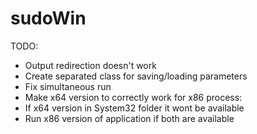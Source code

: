 sudoWin
=======

TODO:
- Output redirection doesn't work
- Create separated class for saving/loading parameters
- Fix simultaneous run
- Make x64 version to correctly work for x86 process:
 - If x64 version in System32 folder it wont be available
 - Run x86 version of application if both are available
